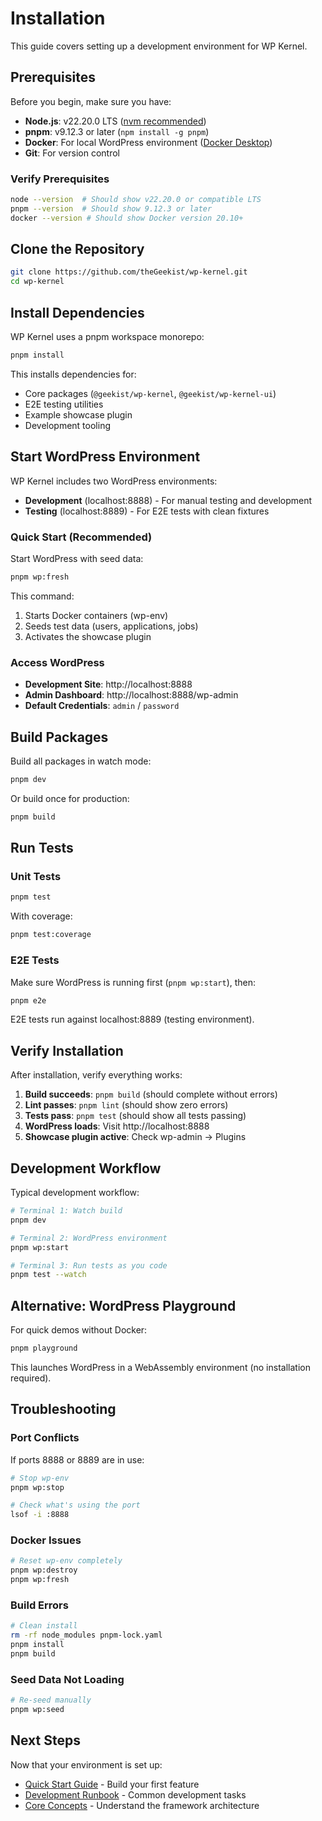 # Installation

This guide covers setting up a development environment for WP Kernel.

## Prerequisites

Before you begin, make sure you have:

- **Node.js**: v22.20.0 LTS ([nvm recommended](https://github.com/nvm-sh/nvm))
- **pnpm**: v9.12.3 or later (`npm install -g pnpm`)
- **Docker**: For local WordPress environment ([Docker Desktop](https://www.docker.com/products/docker-desktop))
- **Git**: For version control

### Verify Prerequisites

```bash
node --version  # Should show v22.20.0 or compatible LTS
pnpm --version  # Should show 9.12.3 or later
docker --version # Should show Docker version 20.10+
```

## Clone the Repository

```bash
git clone https://github.com/theGeekist/wp-kernel.git
cd wp-kernel
```

## Install Dependencies

WP Kernel uses a pnpm workspace monorepo:

```bash
pnpm install
```

This installs dependencies for:
- Core packages (`@geekist/wp-kernel`, `@geekist/wp-kernel-ui`)
- E2E testing utilities
- Example showcase plugin
- Development tooling

## Start WordPress Environment

WP Kernel includes two WordPress environments:

- **Development** (localhost:8888) - For manual testing and development
- **Testing** (localhost:8889) - For E2E tests with clean fixtures

### Quick Start (Recommended)

Start WordPress with seed data:

```bash
pnpm wp:fresh
```

This command:
1. Starts Docker containers (wp-env)
2. Seeds test data (users, applications, jobs)
3. Activates the showcase plugin

### Access WordPress

- **Development Site**: http://localhost:8888
- **Admin Dashboard**: http://localhost:8888/wp-admin
- **Default Credentials**: `admin` / `password`

## Build Packages

Build all packages in watch mode:

```bash
pnpm dev
```

Or build once for production:

```bash
pnpm build
```

## Run Tests

### Unit Tests

```bash
pnpm test
```

With coverage:

```bash
pnpm test:coverage
```

### E2E Tests

Make sure WordPress is running first (`pnpm wp:start`), then:

```bash
pnpm e2e
```

E2E tests run against localhost:8889 (testing environment).

## Verify Installation

After installation, verify everything works:

1. **Build succeeds**: `pnpm build` (should complete without errors)
2. **Lint passes**: `pnpm lint` (should show zero errors)
3. **Tests pass**: `pnpm test` (should show all tests passing)
4. **WordPress loads**: Visit http://localhost:8888
5. **Showcase plugin active**: Check wp-admin → Plugins

## Development Workflow

Typical development workflow:

```bash
# Terminal 1: Watch build
pnpm dev

# Terminal 2: WordPress environment
pnpm wp:start

# Terminal 3: Run tests as you code
pnpm test --watch
```

## Alternative: WordPress Playground

For quick demos without Docker:

```bash
pnpm playground
```

This launches WordPress in a WebAssembly environment (no installation required).

## Troubleshooting

### Port Conflicts

If ports 8888 or 8889 are in use:

```bash
# Stop wp-env
pnpm wp:stop

# Check what's using the port
lsof -i :8888
```

### Docker Issues

```bash
# Reset wp-env completely
pnpm wp:destroy
pnpm wp:fresh
```

### Build Errors

```bash
# Clean install
rm -rf node_modules pnpm-lock.yaml
pnpm install
pnpm build
```

### Seed Data Not Loading

```bash
# Re-seed manually
pnpm wp:seed
```

## Next Steps

Now that your environment is set up:

- [Quick Start Guide](/getting-started/quick-start) - Build your first feature
- [Development Runbook](/contributing/runbook) - Common development tasks
- [Core Concepts](/guide/) - Understand the framework architecture

